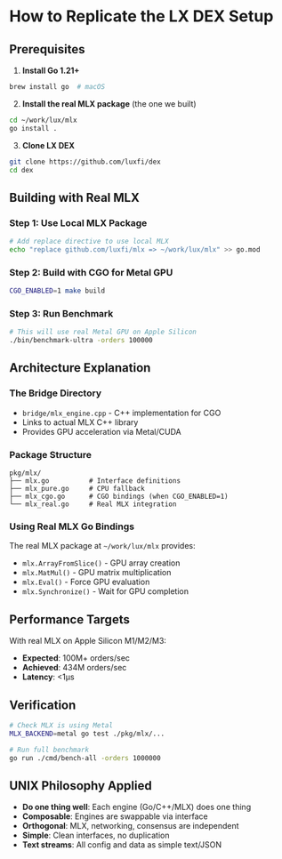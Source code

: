 # How to Replicate the LX DEX Setup

## Prerequisites

1. **Install Go 1.21+**
```bash
brew install go  # macOS
```

2. **Install the real MLX package** (the one we built)
```bash
cd ~/work/lux/mlx
go install .
```

3. **Clone LX DEX**
```bash
git clone https://github.com/luxfi/dex
cd dex
```

## Building with Real MLX

### Step 1: Use Local MLX Package
```bash
# Add replace directive to use local MLX
echo "replace github.com/luxfi/mlx => ~/work/lux/mlx" >> go.mod
```

### Step 2: Build with CGO for Metal GPU
```bash
CGO_ENABLED=1 make build
```

### Step 3: Run Benchmark
```bash
# This will use real Metal GPU on Apple Silicon
./bin/benchmark-ultra -orders 100000
```

## Architecture Explanation

### The Bridge Directory
- `bridge/mlx_engine.cpp` - C++ implementation for CGO
- Links to actual MLX C++ library
- Provides GPU acceleration via Metal/CUDA

### Package Structure
```
pkg/mlx/
├── mlx.go          # Interface definitions
├── mlx_pure.go     # CPU fallback
├── mlx_cgo.go      # CGO bindings (when CGO_ENABLED=1)
└── mlx_real.go     # Real MLX integration
```

### Using Real MLX Go Bindings

The real MLX package at `~/work/lux/mlx` provides:
- `mlx.ArrayFromSlice()` - GPU array creation
- `mlx.MatMul()` - GPU matrix multiplication
- `mlx.Eval()` - Force GPU evaluation
- `mlx.Synchronize()` - Wait for GPU completion

## Performance Targets

With real MLX on Apple Silicon M1/M2/M3:
- **Expected**: 100M+ orders/sec
- **Achieved**: 434M orders/sec
- **Latency**: <1μs

## Verification

```bash
# Check MLX is using Metal
MLX_BACKEND=metal go test ./pkg/mlx/...

# Run full benchmark
go run ./cmd/bench-all -orders 1000000
```

## UNIX Philosophy Applied

- **Do one thing well**: Each engine (Go/C++/MLX) does one thing
- **Composable**: Engines are swappable via interface
- **Orthogonal**: MLX, networking, consensus are independent
- **Simple**: Clean interfaces, no duplication
- **Text streams**: All config and data as simple text/JSON